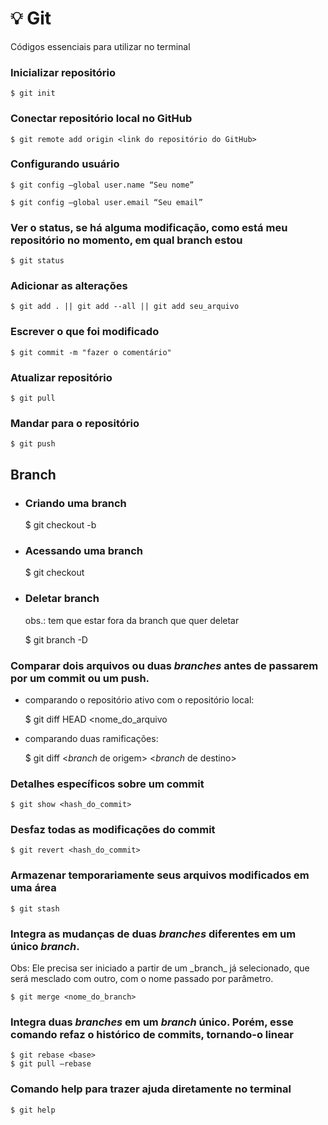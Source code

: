 
# :bulb: Git

Códigos essenciais para utilizar no terminal

### Inicializar repositório

    $ git init

### Conectar repositório local no GitHub

    $ git remote add origin <link do repositório do GitHub>

### Configurando usuário

    $ git config –global user.name “Seu nome”
    
    $ git config –global user.email “Seu email”

### Ver o status, se há alguma modificação, como está meu repositório no momento, em qual branch estou

    $ git status

### Adicionar as alterações

    $ git add . || git add --all || git add seu_arquivo

### Escrever o que foi modificado

    $ git commit -m "fazer o comentário"

### Atualizar repositório

    $ git pull

### Mandar para o repositório

    $ git push

## Branch

 - ### Criando uma branch

    $ git checkout -b <nome da branch>

 - ### Acessando uma branch

    $ git checkout <nome da branch>

 - ### Deletar branch

    <p>obs.: tem que estar fora da branch que quer deletar</p>

    $ git branch -D <nome da branch>

### Comparar dois arquivos  ou duas _branches_  antes de passarem por um commit ou um push.
  

 - comparando o repositório ativo com o repositório local:  

    $ git diff HEAD <nome_do_arquivo
 - comparando duas ramificações:  

    $ git diff <_branch_ de origem> <_branch_  de destino>

### Detalhes específicos sobre um commit

    $ git show <hash_do_commit>

### Desfaz todas as modificações do commit

    $ git revert <hash_do_commit>

### Armazenar temporariamente seus arquivos modificados em uma área

    $ git stash


### Integra as mudanças de duas _branches_ diferentes em um único _branch_. 
<p> Obs: Ele precisa ser iniciado a partir de um _branch_ já selecionado, que será mesclado com outro, com o nome passado por parâmetro. </p>
  
    $ git merge <nome_do_branch>

### Integra duas _branches_ em um _branch_ único. Porém, esse comando refaz o histórico de commits, tornando-o linear

    $ git rebase <base>
    $ git pull –rebase
    
### Comando help para trazer ajuda diretamente no terminal

    $ git help
